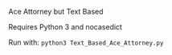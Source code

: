 Ace Attorney but Text Based

Requires Python 3 and nocasedict

Run with:
``` python3 Text_Based_Ace_Attorney.py ```
